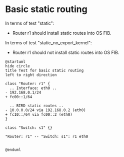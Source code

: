 # Basic static routing

In terms of test "static":
  - Router r1 should install static routes into OS FIB.

In terms of test "static_no_export_kernel":
  - Router r1 should not install static routes into OS FIB.


```plantuml
@startuml
hide circle
title Test for basic static routing
left to right direction

class "Router: r1" {
  .. Interface: eth0 ..
- 192.168.0.1/24
+ fc00::1/64

  .. BIRD static routes ..
- 10.0.0.0/24 via 192.168.0.2 (eth0)
+ fc10::/64 via fc00::2 (eth0)
}

class "Switch: s1" {}

"Router: r1" -- "Switch: s1": r1 eth0


@enduml
```
